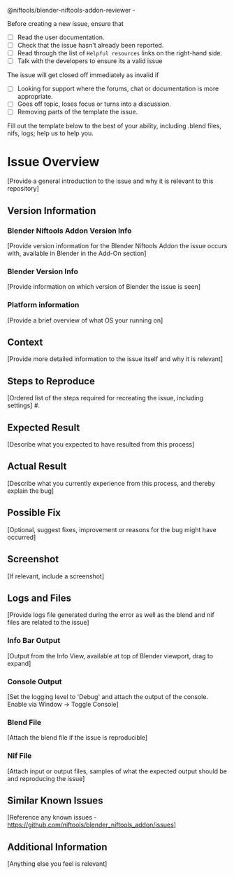 @niftools/blender-niftools-addon-reviewer -

Before creating a new issue, ensure that
 - [ ] Read the user documentation.
 - [ ] Check that the issue hasn't already been reported.
 - [ ] Read through the list of `Helpful resources` links on the right-hand side.
 - [ ] Talk with the developers to ensure its a valid issue

The issue will get closed off immediately as invalid if
 - [ ] Looking for support where the forums, chat or documentation is more appropriate.
 - [ ] Goes off topic, loses focus or turns into a discussion.
 - [ ] Removing parts of the template the issue.

Fill out the template below to the best of your ability, including .blend files, nifs, logs; help us to help you.

# Issue Overview
[Provide a general introduction to the issue and why it is relevant to this repository]

## Version Information
### Blender Niftools Addon Version Info
[Provide version information for the Blender Niftools Addon the issue occurs with, available in Blender in the Add-On section]

### Blender Version Info
[Provide information on which version of Blender the issue is seen]

### Platform information
[Provide a brief overview of what OS your running on]

## Context
[Provide more detailed information to the issue itself and why it is relevant]

## Steps to Reproduce
[Ordered list of the steps required for recreating the issue, including settings]
 #. 

## Expected Result
[Describe what you expected to have resulted from this process]

## Actual Result
[Describe what you currently experience from this process, and thereby explain the bug]

## Possible Fix
[Optional, suggest fixes, improvement or reasons for the bug might have occurred]

## Screenshot
[If relevant, include a screenshot]

## Logs and Files
[Provide logs file generated during the error as well as the blend and nif files are related to the issue]

### Info Bar Output
[Output from the Info View, available at top of Blender viewport, drag to expand]

### Console Output
[Set the logging level to 'Debug' and attach the output of the console. Enable via Window -> Toggle Console]

### Blend File
[Attach the blend file if the issue is reproducible]

### Nif File
[Attach input or output files, samples of what the expected output should be and reproducing the issue]

## Similar Known Issues
[Reference any known issues - https://github.com/niftools/blender_niftools_addon/issues]

## Additional Information
[Anything else you feel is relevant]

